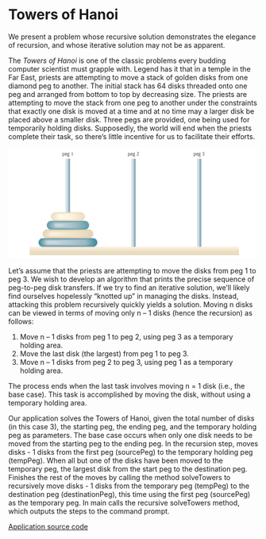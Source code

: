 # Towers of Hanoi

We present a problem whose recursive solution demonstrates the elegance of recursion, and whose iterative solution may 
 not be as apparent.

The *Towers of Hanoi* is one of the classic problems every budding computer scientist must grapple with. Legend has it
  that in a temple in the Far East, priests are attempting to move a stack of golden disks from one diamond peg to 
  another. The initial stack has 64 disks threaded onto one peg and arranged from bottom to top by decreasing size. The
  priests are attempting to move the stack from one peg to another under the constraints that exactly one disk is moved
  at a time and at no time may a larger disk be placed above a smaller disk. Three pegs are provided, one being used
  for temporarily holding disks. Supposedly, the world will end when the priests complete their task, so there’s little
  incentive for us to facilitate their efforts.
 
![towers of hanoi](https://github.com/AlbertHambardzumyan/recursion/blob/master/doc/towers-of-hanoi.png "Towers of Hanoi")
 
Let’s assume that the priests are attempting to move the disks from peg 1 to peg 3. We wish to develop an algorithm
 that prints the precise sequence of peg-to-peg disk transfers. If we try to find an iterative solution, we’ll likely
 find ourselves hopelessly “knotted up” in managing the disks. Instead, attacking this problem recursively quickly
 yields a solution. Moving n disks can be viewed in terms of moving only n – 1 disks (hence the recursion) as follows:
 
 1. Move n – 1 disks from peg 1 to peg 2, using peg 3 as a temporary holding area. 
 2. Move the last disk (the largest) from peg 1 to peg 3.
 3. Move n – 1 disks from peg 2 to peg 3, using peg 1 as a temporary holding area.
 
The process ends when the last task involves moving n = 1 disk (i.e., the base case). This task is accomplished by
  moving the disk, without using a temporary holding area.
 
Our application solves the Towers of Hanoi, given the total number of disks (in this case 3), the starting peg, the 
 ending peg, and the temporary holding peg as parameters. The base case occurs when only one disk needs to be moved 
 from the starting peg to the ending peg. In the recursion step, moves disks - 1 disks from the first peg (sourcePeg)
 to the temporary holding peg (tempPeg). When all but one of the disks have been moved to the temporary peg, the 
 largest disk from the start peg to the destination peg. Finishes the rest of the moves by calling the method 
 solveTowers to recursively move disks - 1 disks from the temporary peg (tempPeg) to the destination peg 
 (destinationPeg), this time using the first peg (sourcePeg) as the temporary peg. In main calls the recursive 
 solveTowers method, which outputs the steps to the command prompt.
 
[Application source code](https://github.com/AlbertHambardzumyan/recursion/tree/master/src/towers_of_hanoi)